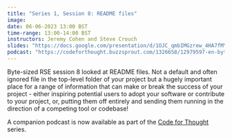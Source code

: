 ```yaml
---
title: "Series 1, Session 8: README files"
image:
date: 06-06-2023 13:00 BST
time-range: 13:00-14:00 BST
instructors: Jeremy Cohen and Steve Crouch
slides: "https://docs.google.com/presentation/d/1OJC_qmbIMGzrew_4HA7fMY-Sgtg-06I5DyhalC80Sm8"
podcast: "https://codeforthought.buzzsprout.com/1326658/12979597-en-bytesized-rse-the-readme-with-julian-lenz"
---
```


Byte-sized RSE session 8 looked at README files. Not a default and often ignored file in the 
top-level folder of your project but a hugely important place for a range of information 
that can make or break the success of your project - either inspiring potential users to 
adopt your software or contribute to your project, or, putting them off entirely and sending 
them running in the direction of a competing tool or codebase!

A companion podcast is now available as part of the
[Code for Thought](https://codeforthought.buzzsprout.com/) series.
